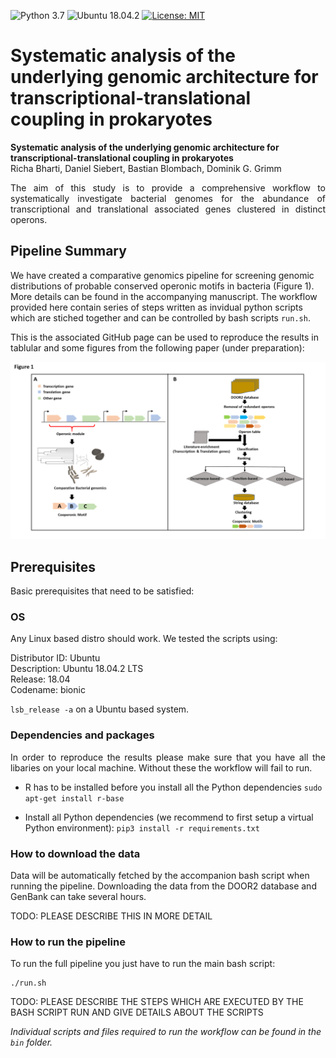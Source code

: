 ![Python 3.7](https://img.shields.io/badge/Python-3.7-blue.svg) ![Ubuntu 18.04.2](https://img.shields.io/badge/Ubuntu-18.04.2-green.svg) [![License: MIT](https://img.shields.io/badge/License-MIT-yellow.svg)](https://opensource.org/licenses/MIT)

# Systematic analysis of the underlying genomic architecture for transcriptional-translational coupling in prokaryotes


**Systematic analysis of the underlying genomic architecture for transcriptional-translational coupling in prokaryotes**  
Richa Bharti, Daniel Siebert, Bastian Blombach, Dominik G. Grimm

 <p style='text-align: justify;'> The aim of this study is to provide a comprehensive workflow to systematically investigate bacterial genomes for the abundance of transcriptional and translational associated genes clustered in distinct operons.</p>

 ## Pipeline Summary
We have created a comparative genomics pipeline for screening genomic distributions of probable conserved operonic motifs in bacteria (Figure 1). More details can be found in the accompanying manuscript. The workflow provided here contain series of steps written as invidual python scripts which are stiched together and can be controlled by bash scripts `run.sh`.

This is the associated GitHub page can be used to reproduce the results in tablular and some figures from the following paper (under preparation):


<p align="center">
  <img src="https://github.com/grimmlab/transcriptional-translational-coupling/blob/master/Figure%201.png">
</p>

## Prerequisites
Basic prerequisites that need to be satisfied:

### OS
Any Linux based distro should work. We tested the scripts using:

Distributor ID: Ubuntu <br/>
Description:    Ubuntu 18.04.2 LTS <br/>
Release:        18.04 <br/>
Codename:       bionic <br/>

`lsb_release -a` on a Ubuntu based system.

###  Dependencies and packages
<p style='text-align: justify;'> In order to reproduce the results please make sure that you have all the libaries on your local machine.
Without these the workflow will fail to run. </p>

- R has to be installed before you install all the Python dependencies `sudo apt-get install r-base`   

- Install all Python dependencies (we recommend to first setup a virtual Python environment): `pip3 install -r requirements.txt`   

### How to download the data
Data will be automatically fetched by the accompanion bash script when running the pipeline. 
Downloading the data from the DOOR2 database and GenBank can take several hours.

TODO: PLEASE DESCRIBE THIS IN MORE DETAIL

### How to run the pipeline

To run the full pipeline you just have to run the main bash script:

```
./run.sh
```
 
TODO: PLEASE DESCRIBE THE STEPS WHICH ARE EXECUTED BY THE BASH SCRIPT RUN AND GIVE DETAILS ABOUT THE SCRIPTS

*Individual scripts and files required to run the workflow can be found in the `bin` folder.*



